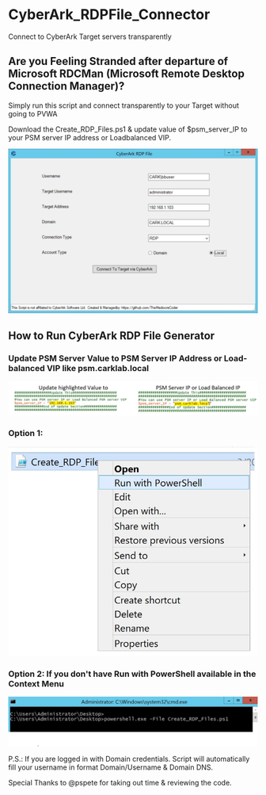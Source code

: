 # CyberArk_RDPFile_Connector
Connect to CyberArk Target servers transparently

## Are you Feeling Stranded after departure of Microsoft RDCMan (Microsoft Remote Desktop Connection Manager)?
Simply run this script and connect transparently to your Target without going to PVWA

Download the Create_RDP_Files.ps1 & update value of $psm_server_IP to your PSM server IP address or Loadbalanced VIP.

![Image of CyberArk RDP File Generator](https://github.com/TheMediocreCoder/CyberArk_RDPFile_Connector/blob/master/docs/images/RDP_File_Launcher.jpg)

## How to Run CyberArk RDP File Generator

### Update PSM Server Value to PSM Server IP Address or Load-balanced VIP like psm.carklab.local

![Image of UpdatePSMIP](https://github.com/TheMediocreCoder/CyberArk_RDPFile_Connector/blob/master/docs/images/Update_PSM_Value.jpg)

### Option 1:

![Image of How](https://github.com/TheMediocreCoder/CyberArk_RDPFile_Connector/blob/master/docs/images/Run_PS_RDP_File.jpg)

### Option 2: If you don't have Run with PowerShell available in the Context Menu

![Image of How CLI](https://github.com/TheMediocreCoder/CyberArk_RDPFile_Connector/blob/master/docs/images/Launch_PowerShell_CMD.JPG)

P.S.:
If you are logged in with Domain credentials. Script will automatically fill your username in format Domain/Username & Domain DNS.

Special Thanks to @pspete for taking out time & reviewing the code.
